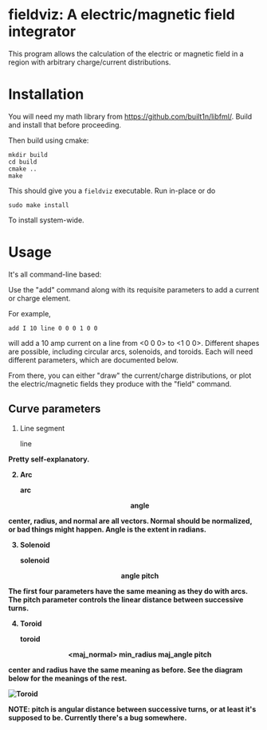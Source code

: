 # fieldviz: A electric/magnetic field integrator

This program allows the calculation of the electric or magnetic field
in a region with arbitrary charge/current distributions.

# Installation

You will need my math library from
https://github.com/built1n/libfml/. Build and install that before
proceeding.

Then build using cmake:

    mkdir build
    cd build
    cmake ..
    make

This should give you a `fieldviz` executable. Run in-place or do

    sudo make install

To install system-wide.

# Usage

It's all command-line based:

Use the "add" command along with its requisite parameters to add a
current or charge element.

For example,

    add I 10 line 0 0 0 1 0 0

will add a 10 amp current on a line from <0 0 0> to <1 0 0>. Different
shapes are possible, including circular arcs, solenoids, and toroids. Each will need different parameters, which are documented below.

From there, you can either "draw" the current/charge distributions, or
plot the electric/magnetic fields they produce with the "field" command.

## Curve parameters

1. Line segment

    line <a> <b>

Pretty self-explanatory.

2. Arc

    arc <center> <radius> <normal> angle

center, radius, and normal are all vectors. Normal should be
normalized, or bad things might happen. Angle is the extent in radians.

3. Solenoid

   solenoid <center> <radius> <normal> angle pitch

The first four parameters have the same meaning as they do with
arcs. The pitch parameter controls the linear distance between
successive turns.

4. Toroid

   toroid <center> <radius> <maj_normal> min_radius maj_angle pitch

center and radius have the same meaning as before. See the diagram
below for the meanings of the rest.

![Toroid](https://github.com/built1n/fieldviz/raw/master/toroid.png)

NOTE: pitch is angular distance between successive turns, or at least
it's supposed to be. Currently there's a bug somewhere.
